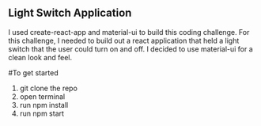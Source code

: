 ## Light Switch Application

I used create-react-app and material-ui to build this coding challenge. For this challenge, I needed to build out a react application that held a light switch that the user could turn on and off. I decided to use material-ui for a clean look and feel. 

#To get started
1. git clone the repo
2. open terminal
3. run npm install
4. run npm start


